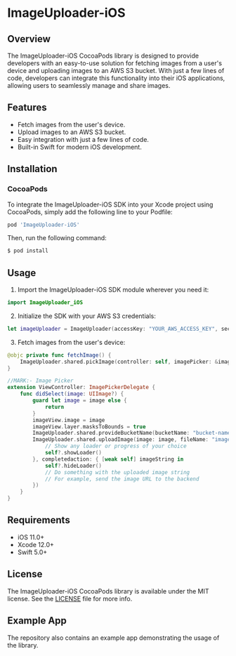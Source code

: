 # ImageUploader-iOS

## Overview

The ImageUploader-iOS CocoaPods library is designed to provide developers with an easy-to-use solution for fetching images from a user's device and uploading images to an AWS S3 bucket. With just a few lines of code, developers can integrate this functionality into their iOS applications, allowing users to seamlessly manage and share images.

## Features

- Fetch images from the user's device.
- Upload images to an AWS S3 bucket.
- Easy integration with just a few lines of code.
- Built-in Swift for modern iOS development.

## Installation

### CocoaPods

To integrate the ImageUploader-iOS SDK into your Xcode project using CocoaPods, simply add the following line to your Podfile:

```ruby
pod 'ImageUploader-iOS'
```

Then, run the following command:

```bash
$ pod install
```

## Usage

1. Import the ImageUploader-iOS SDK module wherever you need it:

```swift
import ImageUploader_iOS
```

2. Initialize the SDK with your AWS S3 credentials:

```swift
let imageUploader = ImageUploader(accessKey: "YOUR_AWS_ACCESS_KEY", secretKey: "YOUR_AWS_SECRET_KEY", bucketName: "YOUR_AWS_BUCKET_NAME")
```

3. Fetch images from the user's device:

```swift
@objc private func fetchImage() {
    ImageUploader.shared.pickImage(controller: self, imagePicker: &imagePicker)
}

//MARK:- Image Picker
extension ViewController: ImagePickerDelegate {
    func didSelect(image: UIImage?) {
        guard let image = image else {
            return
        }
        imageView.image = image
        imageView.layer.masksToBounds = true
        ImageUploader.shared.provideBucketName(bucketName: "bucket-name")
        ImageUploader.shared.uploadImage(image: image, fileName: "imagename.png", progressaction: { [weak self] progress in
            // Show any loader or progress of your choice
            self?.showLoader()
        }, completedaction: { [weak self] imageString in
            self?.hideLoader()
            // Do something with the uploaded image string
            // For example, send the image URL to the backend
        })
    }
}
```

## Requirements

- iOS 11.0+
- Xcode 12.0+
- Swift 5.0+

## License

The ImageUploader-iOS CocoaPods library is available under the MIT license. See the [LICENSE](LICENSE) file for more info.

## Example App

The repository also contains an example app demonstrating the usage of the library.

